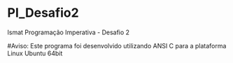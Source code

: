 # PI_Desafio2
Ismat Programação Imperativa - Desafio 2 

#Aviso: Este programa foi desenvolvido utilizando ANSI C para a plataforma Linux Ubuntu 64bit
